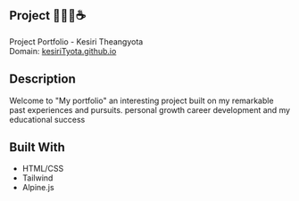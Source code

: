 ## Project 👩🏻‍💻☕️
Project Portfolio - Kesiri Theangyota <br/>
Domain: [kesiriTyota.github.io](https://kesiriTyota.github.io)

## Description
Welcome to "My portfolio" an interesting project built on my remarkable past experiences and pursuits. personal growth career development and my educational success
## Built With
<ul>
  <li>HTML/CSS</li>
  <li>Tailwind</li>
  <li>Alpine.js</li>
</ul>




